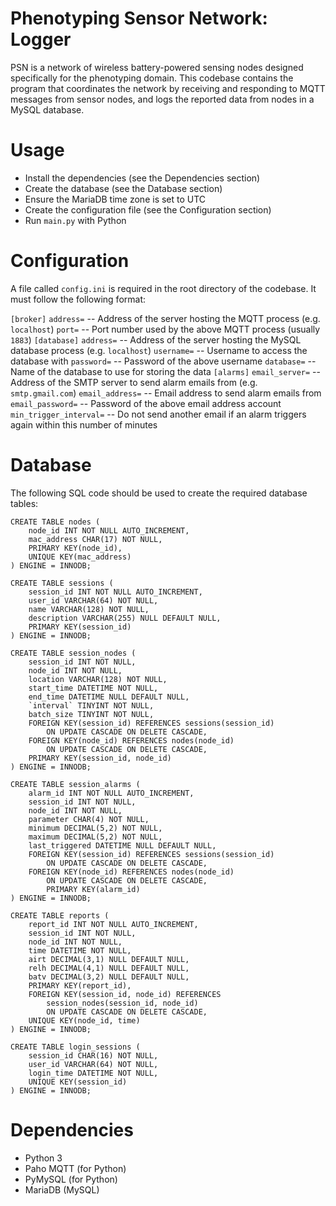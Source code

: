 
# Phenotyping Sensor Network: Logger
PSN is a network of wireless battery-powered sensing nodes designed specifically for the phenotyping domain. This codebase contains the program that coordinates the network by receiving and responding to MQTT messages from sensor nodes, and logs the reported data from nodes in a MySQL database.

# Usage
- Install the dependencies (see the Dependencies section)
- Create the database (see the Database section)
- Ensure the MariaDB time zone is set to UTC
- Create the configuration file (see the Configuration section)
- Run `main.py` with Python

# Configuration
A file called `config.ini` is required in the root directory of the codebase. It must follow the following format:

`[broker]`
`address=` -- Address of the server hosting the MQTT process (e.g. `localhost`)
`port=` -- Port number used by the above MQTT process (usually `1883`)
`[database]`
`address=` -- Address of the server hosting the MySQL database process (e.g. `localhost`)
`username=` -- Username to access the database with
`password=` -- Password of the above username
`database=` -- Name of the database to use for storing the data
`[alarms]`
`email_server=` -- Address of the SMTP server to send alarm emails from (e.g. `smtp.gmail.com`)
`email_address=` -- Email address to send alarm emails from
`email_password=` -- Password of the above email address account
`min_trigger_interval=` -- Do not send another email if an alarm triggers again within this number of minutes

# Database
The following SQL code should be used to create the required database tables:

    CREATE TABLE nodes (
        node_id INT NOT NULL AUTO_INCREMENT,
        mac_address CHAR(17) NOT NULL,
        PRIMARY KEY(node_id),
        UNIQUE KEY(mac_address)
    ) ENGINE = INNODB;
    
    CREATE TABLE sessions (
        session_id INT NOT NULL AUTO_INCREMENT,
        user_id VARCHAR(64) NOT NULL,
        name VARCHAR(128) NOT NULL,
        description VARCHAR(255) NULL DEFAULT NULL,
        PRIMARY KEY(session_id)
    ) ENGINE = INNODB;
    
    CREATE TABLE session_nodes (
        session_id INT NOT NULL,
        node_id INT NOT NULL,
        location VARCHAR(128) NOT NULL,
        start_time DATETIME NOT NULL,
        end_time DATETIME NULL DEFAULT NULL,
        `interval` TINYINT NOT NULL,
        batch_size TINYINT NOT NULL,
        FOREIGN KEY(session_id) REFERENCES sessions(session_id)
            ON UPDATE CASCADE ON DELETE CASCADE,
        FOREIGN KEY(node_id) REFERENCES nodes(node_id)
            ON UPDATE CASCADE ON DELETE CASCADE,
        PRIMARY KEY(session_id, node_id)
    ) ENGINE = INNODB;

    CREATE TABLE session_alarms (
        alarm_id INT NOT NULL AUTO_INCREMENT,
        session_id INT NOT NULL,
        node_id INT NOT NULL,
        parameter CHAR(4) NOT NULL,
        minimum DECIMAL(5,2) NOT NULL,
        maximum DECIMAL(5,2) NOT NULL,
        last_triggered DATETIME NULL DEFAULT NULL,
        FOREIGN KEY(session_id) REFERENCES sessions(session_id)
            ON UPDATE CASCADE ON DELETE CASCADE,
        FOREIGN KEY(node_id) REFERENCES nodes(node_id)
            ON UPDATE CASCADE ON DELETE CASCADE,
            PRIMARY KEY(alarm_id)
    ) ENGINE = INNODB;

    CREATE TABLE reports (
        report_id INT NOT NULL AUTO_INCREMENT,
        session_id INT NOT NULL,
        node_id INT NOT NULL,
        time DATETIME NOT NULL,
        airt DECIMAL(3,1) NULL DEFAULT NULL,
        relh DECIMAL(4,1) NULL DEFAULT NULL,
        batv DECIMAL(3,2) NULL DEFAULT NULL,
        PRIMARY KEY(report_id),
        FOREIGN KEY(session_id, node_id) REFERENCES
            session_nodes(session_id, node_id)
            ON UPDATE CASCADE ON DELETE CASCADE,
        UNIQUE KEY(node_id, time)
    ) ENGINE = INNODB;

    CREATE TABLE login_sessions (
        session_id CHAR(16) NOT NULL,
        user_id VARCHAR(64) NOT NULL,
        login_time DATETIME NOT NULL,
        UNIQUE KEY(session_id)
    ) ENGINE = INNODB;

# Dependencies
- Python 3
- Paho MQTT (for Python)
- PyMySQL (for Python)
- MariaDB (MySQL)
